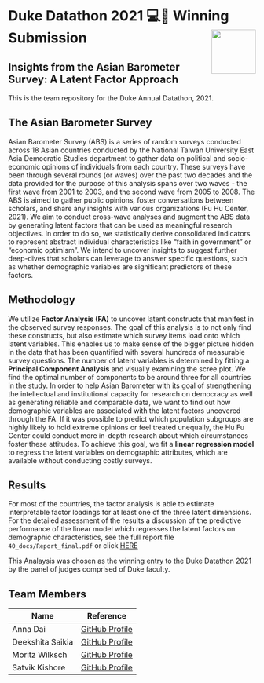 # Duke Datathon 2021 💻💙 Winning Submission<img width=90 align="right" src="https://upload.wikimedia.org/wikipedia/commons/thumb/e/e6/Duke_University_logo.svg/1024px-Duke_University_logo.svg.png">  

## Insights from the Asian Barometer Survey: A Latent Factor Approach
This is the team repository for the Duke Annual Datathon, 2021. 

## The Asian Barometer Survey
Asian Barometer Survey (ABS) is a series of random surveys conducted across 18 Asian countries conducted by the National Taiwan University East Asia Democratic Studies department to gather data on political and socio-economic opinions of individuals from each country. These surveys have been through several rounds (or waves) over the past two decades and the data provided for the purpose of this analysis spans over two waves - the first wave from 2001 to 2003, and the second wave from 2005 to 2008. The ABS is aimed to gather public opinions, foster conversations between scholars, and share any insights with various organizations (Fu Hu Center, 2021). We aim to conduct cross-wave analyses and augment the ABS data by generating latent factors that can be used as meaningful research objectives. In order to do so, we statistically derive consolidated indicators to represent abstract individual characteristics like “faith in government” or “economic optimism”. We intend to uncover insights to suggest further deep-dives that scholars can leverage to answer specific questions, such as whether demographic variables are significant predictors of these factors. 

## Methodology
We utilize **Factor Analysis (FA)** to uncover latent constructs that manifest in the observed survey responses. The goal of this analysis is to not only find these constructs, but also estimate which survey items load onto which latent variables. This enables us to make sense of the bigger picture hidden in the data that has been quantified with several hundreds of measurable survey questions. The number of latent variables is determined by fitting a **Principal Component Analysis** and visually examining the scree plot. We find the optimal number of components to be around three for all countries in the study.
In order to help Asian Barometer with its goal of strengthening the intellectual and institutional capacity for research on democracy as well as generating reliable and comparable data, we want to find out how demographic variables are associated with the latent factors uncovered through the FA. If it was possible to predict which population subgroups are highly likely to hold extreme opinions or feel treated unequally, the Hu Fu Center could conduct more in-depth research about which circumstances foster these attitudes. To achieve this goal, we fit a **linear regression model** to regress the latent variables on demographic attributes, which are available without conducting costly surveys.

## Results
For most of the countries, the factor analysis is able to estimate interpretable factor loadings for at least one of the three latent dimensions. For the detailed assessment of the results a discussion of the predictive performance of the linear model which regresses the latent factors on demographic characteristics, see the full report file `40_docs/Report_final.pdf` or click [HERE](https://github.com/unsupervisedlearner1123/Duke-Datathon-2021/raw/main/40_docs/Report_final.pdf)  

This Analaysis was chosen as the winning entry to the Duke Datathon 2021 by the panel of judges comprised of Duke faculty.


## Team Members
| Name | Reference |
|----|----|
|Anna Dai | [GitHub Profile](https://github.com/dai-anna)|
|Deekshita Saikia |[GitHub Profile](https://github.com/unsupervisedlearner1123)|
|Moritz Wilksch | [GitHub Profile](https://github.com/moritzwilksch)|
|Satvik Kishore | [GitHub Profile](https://github.com/satvikk)|

